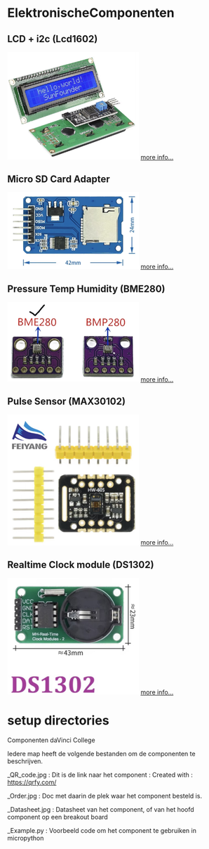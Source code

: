 # ElektronischeComponenten

## LCD + i2c (Lcd1602)
<img src="LCD + i2c (Lcd1602)/Lcd1602_Photo.jpg" alt="Photo of the component" width="300">
<a href="LCD + i2c (Lcd1602)/README.md"> more info...</a>


## Micro SD Card Adapter
<img src="Micro SD Card Adapter/Micro SD Card Adapter_Photo.jpg" alt="Photo of the component" width="300">
<a href="Micro SD Card Adapter/README.md"> more info...</a>


## Pressure Temp Humidity (BME280)
<img src="Pressure Temp Humidity (BME280)/BME280_Photo.jpg" alt="Photo of the component" width="300">
<a href="Pressure Temp Humidity (BME280)/README.md"> more info...</a>

## Pulse Sensor (MAX30102)

<img src="Pulse Sensor (MAX30102)/MAX30102_Photo.jpeg" alt="Photo of the component" width="300">
<a href="Pulse Sensor (MAX30102)/README.md"> more info...</a>

## Realtime Clock module (DS1302)
<img src="Realtime Clock module (DS1302)/DS1302_Photo.jpg" alt="Photo of the component" width="300">
<a href="Realtime Clock module (DS1302)/README.md"> more info...</a>


# setup directories
Componenten daVinci College

Iedere map heeft de volgende bestanden om de componenten te beschrijven.

<Component nummer>_QR_code.jpg      : Dit is de link naar het component : Created with : https://qrfy.com/ 

<Component nummer>_Order.jpg        : Doc met daarin de plek waar het component besteld is.

<Component nummer>_Datasheet.jpg    : Datasheet van het component, of van het hoofd component op een breakout board

<Component nummer>_Example.py       : Voorbeeld code om het component te gebruiken in micropython


